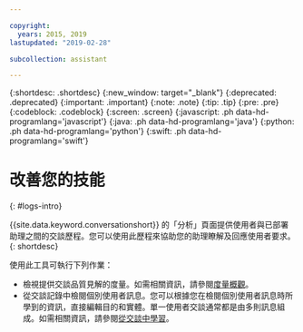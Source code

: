 ```yaml
---

copyright:
  years: 2015, 2019
lastupdated: "2019-02-28"

subcollection: assistant

---
```


{:shortdesc: .shortdesc}
{:new_window: target="_blank"}
{:deprecated: .deprecated}
{:important: .important}
{:note: .note}
{:tip: .tip}
{:pre: .pre}
{:codeblock: .codeblock}
{:screen: .screen}
{:javascript: .ph data-hd-programlang='javascript'}
{:java: .ph data-hd-programlang='java'}
{:python: .ph data-hd-programlang='python'}
{:swift: .ph data-hd-programlang='swift'}

# 改善您的技能
{: #logs-intro}

{{site.data.keyword.conversationshort}} 的「分析」頁面提供使用者與已部署助理之間的交談歷程。您可以使用此歷程來協助您的助理瞭解及回應使用者要求。
{: shortdesc}

使用此工具可執行下列作業：

- 檢視提供交談品質見解的度量。如需相關資訊，請參閱[度量概觀](/docs/services/assistant?topic=assistant-logs-overview)。
- 從交談記錄中檢閱個別使用者訊息。您可以根據您在檢閱個別使用者訊息時所學到的資訊，直接編輯目的和實體。單一使用者交談通常都是由多則訊息組成。如需相關資訊，請參閱[從交談中學習](/docs/services/assistant?topic=assistant-logs)。
